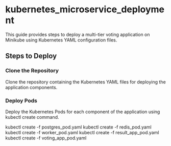 # kubernetes_microservice_deployment
This guide provides steps to deploy a multi-tier voting application on Minikube using Kubernetes YAML configuration files.

## Steps to Deploy

### Clone the Repository

Clone the repository containing the Kubernetes YAML files for deploying the application components.

### Deploy Pods

Deploy the Kubernetes Pods for each component of the application using kubectl create command.

kubectl create -f postgres_pod.yaml
kubectl create -f redis_pod.yaml
kubectl create -f worker_pod.yaml
kubectl create -f result_app_pod.yaml
kubectl create -f voting_app_pod.yaml
